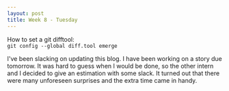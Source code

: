 ```yaml
---
layout: post
title: Week 8 - Tuesday
---
```

How to set a git difftool:  
`git config --global diff.tool emerge`  

I've been slacking on updating this blog. I have been working on a story due tomorrow. It was hard to guess when I would be done, so the other intern and I decided to give an estimation with some slack. It turned out that there were many unforeseen surprises and the extra time came in handy.
